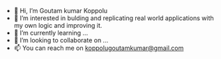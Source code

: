 - 👋 Hi, I’m Goutam kumar Koppolu
- 👀 I’m interested in bulding and replicating real world applications with my own logic and improving it.
- 🌱 I’m currently learning ...
- 💞️ I’m looking to collaborate on ...
- 📫 You can reach me on koppolugoutamkumar@gmail.com

<!---
GoutamkumarKoppolu/GoutamkumarKoppolu is a ✨ special ✨ repository because its `README.md` (this file) appears on your GitHub profile.
You can click the Preview link to take a look at your changes.
--->
